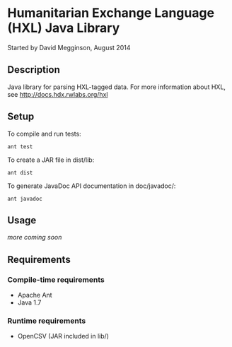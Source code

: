# Humanitarian Exchange Language (HXL) Java Library

Started by David Megginson, August 2014


## Description

Java library for parsing HXL-tagged data.  For more information about HXL, see http://docs.hdx.rwlabs.org/hxl


## Setup

To compile and run tests:

```
ant test
```

To create a JAR file in dist/lib:

```
ant dist
```

To generate JavaDoc API documentation in doc/javadoc/:

```
ant javadoc
```

## Usage

_more coming soon_

## Requirements

### Compile-time requirements
* Apache Ant
* Java 1.7

### Runtime requirements
* OpenCSV (JAR included in lib/)
